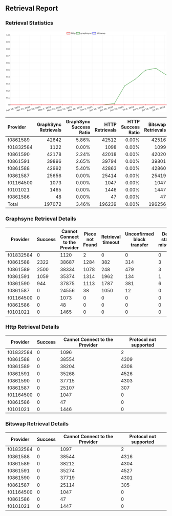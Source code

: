 ## Retrieval Report
### Retrieval Statistics
<img src="https://raw.githubusercontent.com/data-preservation-programs/filplus-checker-assets/main/filecoin-project/filecoin-plus-large-datasets/issues/260/1690446026023.png"/>

| Provider  | GraphSync Retrievals | GraphSync Success Ratio | HTTP Retrievals | HTTP Success Ratio | Bitswap Retrievals | Bitswap Success Ratio |
| :-------- | -------------------: | ----------------------: | --------------: | -----------------: | -----------------: | --------------------: |
| f0861589  |                42642 |                   5.86% |           42512 |              0.00% |              42516 |                 0.00% |
| f01832584 |                 1122 |                   0.00% |            1098 |              0.00% |               1099 |                 0.00% |
| f0861590  |                42178 |                   2.24% |           42018 |              0.00% |              42020 |                 0.00% |
| f0861591  |                39896 |                   2.65% |           39794 |              0.00% |              39801 |                 0.00% |
| f0861588  |                42992 |                   5.40% |           42863 |              0.00% |              42860 |                 0.00% |
| f0861587  |                25656 |                   0.00% |           25414 |              0.00% |              25419 |                 0.00% |
| f01164500 |                 1073 |                   0.00% |            1047 |              0.00% |               1047 |                 0.00% |
| f0101021  |                 1465 |                   0.00% |            1446 |              0.00% |               1447 |                 0.00% |
| f0861586  |                   48 |                   0.00% |              47 |              0.00% |                 47 |                 0.00% |
| Total     |               197072 |                   3.46% |          196239 |              0.00% |             196256 |                 0.00% |

### Graphsync Retrieval Details
| Provider  | Success | Cannot Connect to the Provider | Piece not Found | Retrieval timeout | Unconfirmed block transfer | Deal state missing | Retrieval rejected |
| --------- | ------- | ------------------------------ | --------------- | ----------------- | -------------------------- | ------------------ | ------------------ |
| f01832584 | 0       | 1120                           | 2               | 0                 | 0                          | 0                  | 0                  |
| f0861588  | 2322    | 38687                          | 1284            | 382               | 314                        | 3                  | 0                  |
| f0861589  | 2500    | 38334                          | 1078            | 248               | 479                        | 3                  | 0                  |
| f0861591  | 1059    | 35374                          | 1314            | 1962              | 134                        | 1                  | 52                 |
| f0861590  | 944     | 37875                          | 1113            | 1787              | 381                        | 6                  | 72                 |
| f0861587  | 0       | 24556                          | 38              | 1050              | 12                         | 0                  | 0                  |
| f01164500 | 0       | 1073                           | 0               | 0                 | 0                          | 0                  | 0                  |
| f0861586  | 0       | 48                             | 0               | 0                 | 0                          | 0                  | 0                  |
| f0101021  | 0       | 1465                           | 0               | 0                 | 0                          | 0                  | 0                  |

### Http Retrieval Details
| Provider  | Success | Cannot Connect to the Provider | Protocol not supported |
| --------- | ------- | ------------------------------ | ---------------------- |
| f01832584 | 0       | 1096                           | 2                      |
| f0861588  | 0       | 38554                          | 4309                   |
| f0861589  | 0       | 38204                          | 4308                   |
| f0861591  | 0       | 35268                          | 4526                   |
| f0861590  | 0       | 37715                          | 4303                   |
| f0861587  | 0       | 25107                          | 307                    |
| f01164500 | 0       | 1047                           | 0                      |
| f0861586  | 0       | 47                             | 0                      |
| f0101021  | 0       | 1446                           | 0                      |

### Bitswap Retrieval Details
| Provider  | Success | Cannot Connect to the Provider | Protocol not supported |
| --------- | ------- | ------------------------------ | ---------------------- |
| f01832584 | 0       | 1097                           | 2                      |
| f0861588  | 0       | 38544                          | 4316                   |
| f0861589  | 0       | 38212                          | 4304                   |
| f0861591  | 0       | 35274                          | 4527                   |
| f0861590  | 0       | 37719                          | 4301                   |
| f0861587  | 0       | 25114                          | 305                    |
| f01164500 | 0       | 1047                           | 0                      |
| f0861586  | 0       | 47                             | 0                      |
| f0101021  | 0       | 1447                           | 0                      |
